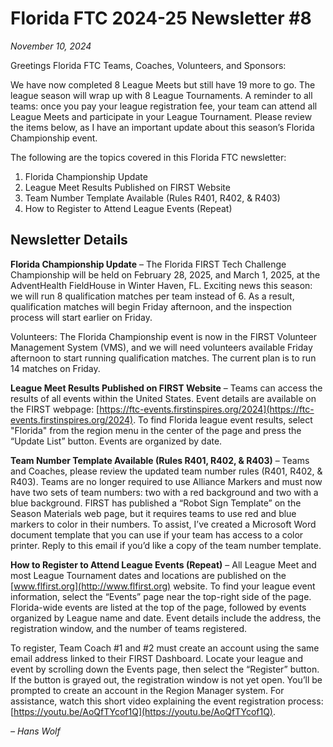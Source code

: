 # Florida FTC 2024-25 Newsletter #8

_November 10, 2024_

Greetings Florida FTC Teams, Coaches, Volunteers, and Sponsors:

We have now completed 8 League Meets but still have 19 more to go. The league season will wrap up with 8 League Tournaments. A reminder to all teams: once you pay your league registration fee, your team can attend all League Meets and participate in your League Tournament. Please review the items below, as I have an important update about this season’s Florida Championship event.

The following are the topics covered in this Florida FTC newsletter:

1. Florida Championship Update
2. League Meet Results Published on FIRST Website
3. Team Number Template Available (Rules R401, R402, & R403)
4. How to Register to Attend League Events (Repeat)

## Newsletter Details

**Florida Championship Update** – The Florida FIRST Tech Challenge Championship will be held on February 28, 2025, and March 1, 2025, at the AdventHealth FieldHouse in Winter Haven, FL. Exciting news this season: we will run 8 qualification matches per team instead of 6. As a result, qualification matches will begin Friday afternoon, and the inspection process will start earlier on Friday.

Volunteers: The Florida Championship event is now in the FIRST Volunteer Management System (VMS), and we will need volunteers available Friday afternoon to start running qualification matches. The current plan is to run 14 matches on Friday.

**League Meet Results Published on FIRST Website** – Teams can access the results of all events within the United States. Event details are available on the FIRST webpage: [https://ftc-events.firstinspires.org/2024](https://ftc-events.firstinspires.org/2024). To find Florida league event results, select "Florida" from the region menu in the center of the page and press the “Update List” button. Events are organized by date.

**Team Number Template Available (Rules R401, R402, & R403)** – Teams and Coaches, please review the updated team number rules (R401, R402, & R403). Teams are no longer required to use Alliance Markers and must now have two sets of team numbers: two with a red background and two with a blue background. FIRST has published a “Robot Sign Template” on the Season Materials web page, but it requires teams to use red and blue markers to color in their numbers. To assist, I’ve created a Microsoft Word document template that you can use if your team has access to a color printer. Reply to this email if you’d like a copy of the team number template.

**How to Register to Attend League Events (Repeat)** – All League Meet and most League Tournament dates and locations are published on the [www.flfirst.org](http://www.flfirst.org) website. To find your league event information, select the “Events” page near the top-right side of the page. Florida-wide events are listed at the top of the page, followed by events organized by League name and date. Event details include the address, the registration window, and the number of teams registered.

To register, Team Coach #1 and #2 must create an account using the same email address linked to their FIRST Dashboard. Locate your league and event by scrolling down the Events page, then select the “Register” button. If the button is grayed out, the registration window is not yet open. You’ll be prompted to create an account in the Region Manager system. For assistance, watch this short video explaining the event registration process: [https://youtu.be/AoQfTYcof1Q](https://youtu.be/AoQfTYcof1Q).

_– Hans Wolf_
